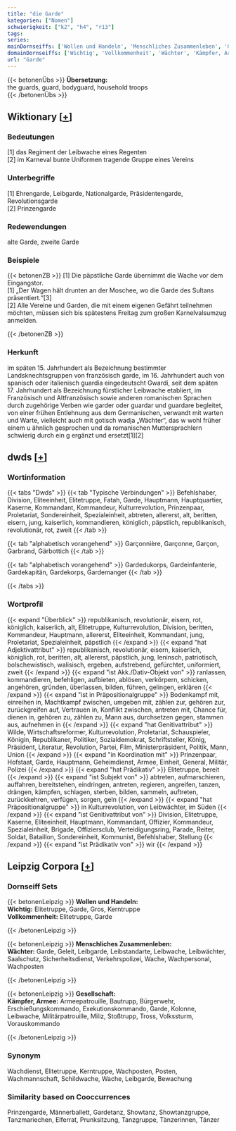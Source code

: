```yaml
---
title: "die Garde"
kategorien: ["Nomen"]
schwierigkeit: ["k2", "h4", "r13"]
tags:
series:
mainDornseiffs: ['Wollen und Handeln', 'Menschliches Zusammenleben', 'Gesellschaft']
domainDornseiffs: ['Wichtig', 'Vollkommenheit', 'Wächter', 'Kämpfer, Armee']
url: "Garde"
---
```


{{< betonenÜbs >}}
**Übersetzung:**  
the guards, guard, bodyguard, household troops  
{{< /betonenÜbs >}}

## Wiktionary [[+](https://de.wiktionary.org/wiki/Garde)]

### Bedeutungen
[1] das Regiment der Leibwache eines Regenten  
[2] im Karneval bunte Uniformen tragende Gruppe eines Vereins  

### Unterbegriffe
[1] Ehrengarde, Leibgarde, Nationalgarde, Präsidentengarde, Revolutionsgarde  
[2] Prinzengarde  

### Redewendungen
alte Garde, zweite Garde  

### Beispiele
{{< betonenZB >}}
[1] Die päpstliche Garde übernimmt die Wache vor dem Eingangstor.  
[1] „Der Wagen hält drunten an der Moschee, wo die Garde des Sultans präsentiert.“[3]  
[2] Alle Vereine und Garden, die mit einem eigenen Gefährt teilnehmen möchten, müssen sich bis spätestens Freitag zum großen Karnelvalsumzug anmelden.  

{{< /betonenZB >}}
### Herkunft
im späten 15. Jahrhundert als Bezeichnung bestimmter Landsknechtsgruppen von französisch garde, im 16. Jahrhundert auch von spanisch oder italienisch guardia eingedeutscht Gwardi, seit dem späten 17. Jahrhundert als Bezeichnung fürstlicher Leibwache etabliert, im Französisch und Altfranzösisch sowie anderen romanischen Sprachen durch zugehörige Verben wie garder oder guardar und guardare begleitet, von einer frühen Entlehnung aus dem Germanischen, verwandt mit warten und Warte, vielleicht auch mit gotisch wadja „Wächter“, das w wohl früher einem u ähnlich gesprochen und da romanischen Muttersprachlern schwierig durch ein g ergänzt und ersetzt[1][2]  



## dwds [[+](https://www.dwds.de/wb/Garde)]

### Wortinformation
{{< tabs "Dwds" >}}
{{< tab "Typische Verbindungen" >}}
Befehlshaber, Division, Eliteeinheit, Elitetruppe, Fatah, Garde, Hauptmann, Hauptquartier, Kaserne, Kommandant, Kommandeur, Kulturrevolution, Prinzenpaar, Proletariat, Sondereinheit, Spezialeinheit, abtreten, allererst, alt, beritten, eisern, jung, kaiserlich, kommandieren, königlich, päpstlich, republikanisch, revolutionär, rot, zweit
{{< /tab >}}

{{< tab "alphabetisch vorangehend" >}}
Garçonnière, Garçonne, Garçon, Garbrand, Gärbottich
{{< /tab >}}

{{< tab "alphabetisch vorangehend" >}}
Gardedukorps, Gardeinfanterie, Gardekapitän, Gardekorps, Gardemanger
{{< /tab >}}

{{< /tabs >}}

### Wortprofil
{{< expand "Überblick" >}} republikanisch, revolutionär, eisern, rot, königlich, kaiserlich, alt, Elitetruppe, Kulturrevolution, Division, beritten, Kommandeur, Hauptmann, allererst, Eliteeinheit, Kommandant, jung, Proletariat, Spezialeinheit, päpstlich {{< /expand >}}
{{< expand "hat Adjektivattribut" >}} republikanisch, revolutionär, eisern, kaiserlich, königlich, rot, beritten, alt, allererst, päpstlich, jung, leninsch, patriotisch, bolschewistisch, walisisch, ergeben, aufstrebend, gefürchtet, uniformiert, zweit {{< /expand >}}
{{< expand "ist Akk./Dativ-Objekt von" >}} ranlassen, kommandieren, befehligen, aufbieten, ablösen, verkörpern, schicken, angehören, gründen, überlassen, bilden, führen, gelingen, erklären {{< /expand >}}
{{< expand "ist in Präpositionalgruppe" >}} Bodenkampf mit, einreihen in, Machtkampf zwischen, umgeben mit, zählen zur, gehören zur, zurückgreifen auf, Vertrauen in, Konflikt zwischen, antreten mit, Chance für, dienen in, gehören zu, zählen zu, Mann aus, durchsetzen gegen, stammen aus, aufnehmen in {{< /expand >}}
{{< expand "hat Genitivattribut" >}} Wilde, Wirtschaftsreformer, Kulturrevolution, Proletariat, Schauspieler, Königin, Republikaner, Politiker, Sozialdemokrat, Schriftsteller, König, Präsident, Literatur, Revolution, Partei, Film, Ministerpräsident, Politik, Mann, Union {{< /expand >}}
{{< expand "in Koordination mit" >}} Prinzenpaar, Hofstaat, Garde, Hauptmann, Geheimdienst, Armee, Einheit, General, Militär, Polizei {{< /expand >}}
{{< expand "hat Prädikativ" >}} Elitetruppe, bereit {{< /expand >}}
{{< expand "ist Subjekt von" >}} abtreten, aufmarschieren, auffahren, bereitstehen, eindringen, antreten, regieren, angreifen, tanzen, drängen, kämpfen, schlagen, sterben, bilden, sammeln, auftreten, zurückkehren, verfügen, sorgen, geln {{< /expand >}}
{{< expand "hat Präpositionalgruppe" >}} in Kulturrevolution, von Leibwächter, im Süden {{< /expand >}}
{{< expand "ist Genitivattribut von" >}} Division, Elitetruppe, Kaserne, Eliteeinheit, Hauptmann, Kommandant, Offizier, Kommandeur, Spezialeinheit, Brigade, Offiziersclub, Verteidigungsring, Parade, Reiter, Soldat, Bataillon, Sondereinheit, Kommunist, Befehlshaber, Stellung {{< /expand >}}
{{< expand "ist Prädikativ von" >}} wir {{< /expand >}}

## Leipzig Corpora [[+](https://corpora.uni-leipzig.de/en/res?word=Garde&corpusId=deu_newscrawl-public_2018)]

### Dornseiff Sets
{{< betonenLeipzig >}}
**Wollen und Handeln:**  
**Wichtig:** Elitetruppe, Garde, Gros, Kerntruppe  
**Vollkommenheit:** Elitetruppe, Garde  

{{< /betonenLeipzig >}}


{{< betonenLeipzig >}}
**Menschliches Zusammenleben:**  
**Wächter:** Garde, Geleit, Leibgarde, Leibstandarte, Leibwache, Leibwächter, Saalschutz, Sicherheitsdienst, Verkehrspolizei, Wache, Wachpersonal, Wachposten  

{{< /betonenLeipzig >}}


{{< betonenLeipzig >}}
**Gesellschaft:**  
**Kämpfer, Armee:** Armeepatrouille, Bautrupp, Bürgerwehr, Erschießungskommando, Exekutionskommando, Garde, Kolonne, Leibwache, Militärpatrouille, Miliz, Stoßtrupp, Tross, Volkssturm, Vorauskommando  

{{< /betonenLeipzig >}}

### Synonym
Wachdienst, Elitetruppe, Kerntruppe, Wachposten, Posten, Wachmannschaft, Schildwache, Wache, Leibgarde, Bewachung


### Similarity based on Cooccurrences
Prinzengarde, Männerballett, Gardetanz, Showtanz, Showtanzgruppe, Tanzmariechen, Elferrat, Prunksitzung, Tanzgruppe, Tänzerinnen, Tänzer

